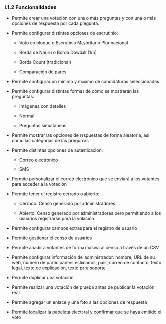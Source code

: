 ### I.1.2 Funcionalidades 

* Permite crear una votación con una o más preguntas y con una o más opciones de respuesta por cada pregunta.

* Permite configurar distintas opciones de escrutinio: 

    * Voto en bloque o Escrutinio Mayoritario Plurinacional 

    * Borda de Nauru o Borda Dowdall (1/n) 

    * Borda Count (tradicional) 

    * Comparación de pares 

* Permite configurar un minimo y maximo de candidaturas seleccionadas

* Permite configurar distintas formas de cómo se mostrarán las preguntas: 

    * Imágenes con detalles

    * Normal 

    * Preguntas simultaneas

* Permite mostrar las opciones de respuestas de forma aleatoria, así como las categorías de las preguntas 

* Permite distintas opciones de autenticación: 

    * Correo electrónico

    * SMS 

* Permite personalizar el correo electrónico que se enviará a los votantes para acceder a la votación 

* Permite tener el registro cerrado o abierto: 

    * Cerrado: Censo generado por administradores

    * Abierto: Censo generado por administradores pero permitiendo a los usuarios registrarse para la votación 

* Permite configurar campos extras para el registro de usuario

* Permite gestionar el censo de usuarios 

* Permite añadir a votantes de forma masiva al censo a través de un CSV 

* Permite configurar información del administrador: nombre, URL de su web, número de participantes estimados, país, correo de contacto, texto legal, texto de explicación, texto para soporte 

* Permite duplicar una votación 

* Permite realizar una votación de prueba antes de publicar la votación real. 

* Permite agregar un enlace y una foto a las opciones de respuesta 

* Permite localizar la papeleta  electoral y confirmar que se haya emitido el voto 

